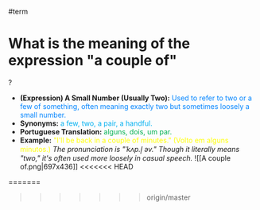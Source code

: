#term

# What is the meaning of the expression "a couple of"
?
* **(Expression) A Small Number (Usually Two):** <span style="color:rgb(0, 132, 255)">Used to refer to two or a few of something, often meaning exactly two but sometimes loosely a small number.</span>
* **Synonyms:** <span style="color:rgb(0, 176, 240)">a few, two, a pair, a handful.</span>
* **Portuguese Translation:** <span style="color:rgb(0, 176, 80)">alguns, dois, um par.</span>
* **Example:** <span style="color:rgb(255, 255, 0)">"I'll be back in a couple of minutes." (Volto em alguns minutos.)</span>
*The pronunciation is "ˈkʌp.l̩ əv." Though it literally means "two," it's often used more loosely in casual speech.*
![[A couple of.png|697x436]]
<<<<<<< HEAD

=======

>>>>>>> origin/master
<!--SR:!2025-06-19,4,270-->
